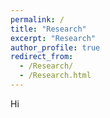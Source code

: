 ```yaml
---
permalink: /
title: "Research"
excerpt: "Research"
author_profile: true
redirect_from: 
  - /Research/
  - /Research.html
---
```


Hi